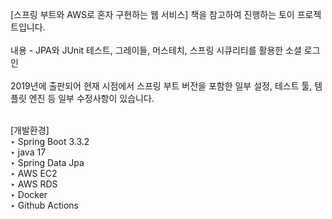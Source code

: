[스프링 부트와 AWS로 혼자 구현하는 웹 서비스] 책을 참고하여 진행하는 토이 프로젝트입니다.
<br><br>
내용 - JPA와 JUnit 테스트, 그레이들, 머스테치, 스프링 시큐리티를 활용한 소셜 로그인
<br><br>
2019년에 출판되어 현재 시점에서 스프링 부트 버전을 포함한 일부 설정, 테스트 툴, 템플릿 엔진 등 일부 수정사항이 있습니다.
<br><br>

[개발환경]
<br>
‣ Spring Boot 3.3.2
<br>
‣ java 17
<br>
‣ Spring Data Jpa
<br>
‣ AWS EC2
<br>
‣ AWS RDS
<br>
‣ Docker
<br>
‣ Github Actions
